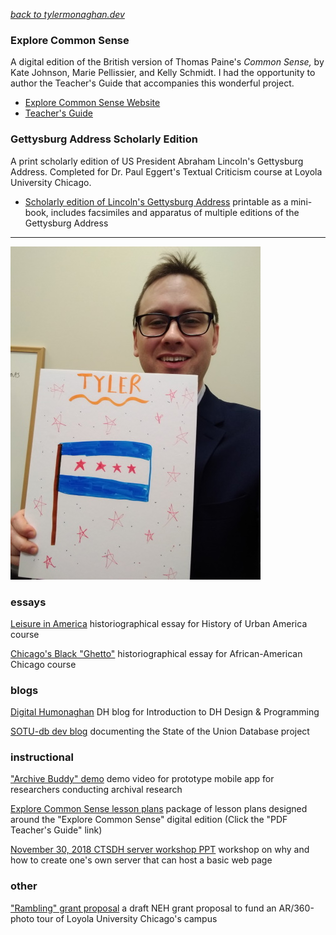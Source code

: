 *[back to tylermonaghan.dev](index.md)*

### Explore Common Sense
A digital edition of the British version of Thomas Paine's *Common Sense,* by Kate Johnson, Marie Pellissier, and Kelly Schmidt. I had the opportunity to author the Teacher's Guide that accompanies this wonderful project.
- [Explore Common Sense Website](http://explorecommonsense.com)
- [Teacher's Guide](http://explorecommonsense.com/files/original/38314501a25ab0d085beefd635aef247.pdf)

### Gettysburg Address Scholarly Edition
A print scholarly edition of US President Abraham Lincoln's Gettysburg Address. Completed for Dr. Paul Eggert's Textual Criticism course at Loyola University Chicago.
- [Scholarly edition of Lincoln's Gettysburg Address](docs/Lincoln-Gettysburg-scholarly-ed-by-TMonaghan.pdf) printable as a mini-book, includes facsimiles and apparatus of multiple editions of the Gettysburg Address

------

![Tyler looking over the top of a foamboard drawing of the Chicago flag with the word "TYLER" on top in orange marker](img/chiflagpic-400w.jpg)

### essays

[ Leisure in America](docs/LeisureInAmerica.pdf) historiographical essay for History of Urban America course

[ Chicago's Black "Ghetto"](docs/Chicago-Ghetto-historiography.pdf) historiographical essay for African-American Chicago course

### blogs

[Digital Humonaghan](https://dh400monaghan.wordpress.com/) DH blog for Introduction to DH Design & Programming

[SOTU-db dev blog](http://blog.sotu-db.com/) documenting the State of the Union Database project

### instructional

["Archive Buddy" demo](https://youtu.be/-juLrUvyT34) demo video for prototype mobile app for researchers conducting archival research

[Explore Common Sense lesson plans](http://explorecommonsense.com/educators) package of lesson plans designed around the "Explore Common Sense" digital edition (Click the "PDF Teacher's Guide" link)

[November 30, 2018 CTSDH server workshop PPT](humanities-server-workshop.pptx) workshop on why and how to create one's own server that can host a basic web page

### other
["Rambling" grant proposal](docs/rambling-grant-proposal.pdf) a draft NEH grant proposal to fund an AR/360-photo tour of Loyola University Chicago's campus